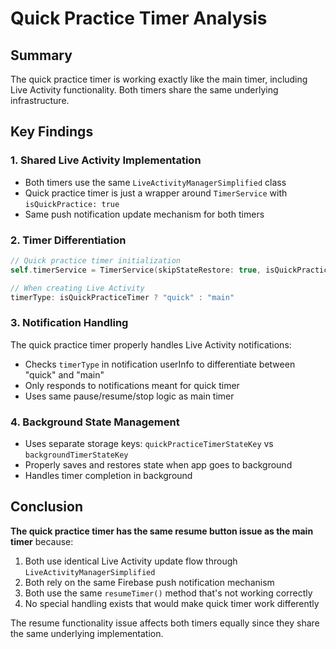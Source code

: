 # Quick Practice Timer Analysis

## Summary
The quick practice timer is working exactly like the main timer, including Live Activity functionality. Both timers share the same underlying infrastructure.

## Key Findings

### 1. Shared Live Activity Implementation
- Both timers use the same `LiveActivityManagerSimplified` class
- Quick practice timer is just a wrapper around `TimerService` with `isQuickPractice: true`
- Same push notification update mechanism for both timers

### 2. Timer Differentiation
```swift
// Quick practice timer initialization
self.timerService = TimerService(skipStateRestore: true, isQuickPractice: true)

// When creating Live Activity
timerType: isQuickPracticeTimer ? "quick" : "main"
```

### 3. Notification Handling
The quick practice timer properly handles Live Activity notifications:
- Checks `timerType` in notification userInfo to differentiate between "quick" and "main"
- Only responds to notifications meant for quick timer
- Uses same pause/resume/stop logic as main timer

### 4. Background State Management
- Uses separate storage keys: `quickPracticeTimerStateKey` vs `backgroundTimerStateKey`
- Properly saves and restores state when app goes to background
- Handles timer completion in background

## Conclusion

**The quick practice timer has the same resume button issue as the main timer** because:

1. Both use identical Live Activity update flow through `LiveActivityManagerSimplified`
2. Both rely on the same Firebase push notification mechanism
3. Both use the same `resumeTimer()` method that's not working correctly
4. No special handling exists that would make quick timer work differently

The resume functionality issue affects both timers equally since they share the same underlying implementation.